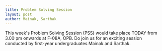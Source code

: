 ```yaml
---
title: Problem Solving Session
layout: post
author: Mainak, Sarthak
---
```


<!--more-->

This week's Problem Solving Session (PSS) would take place TODAY from 3.00 pm onwards at F-08A, OPB. Do join us for an exciting session conducted by first-year undergraduates Mainak and Sarthak.
